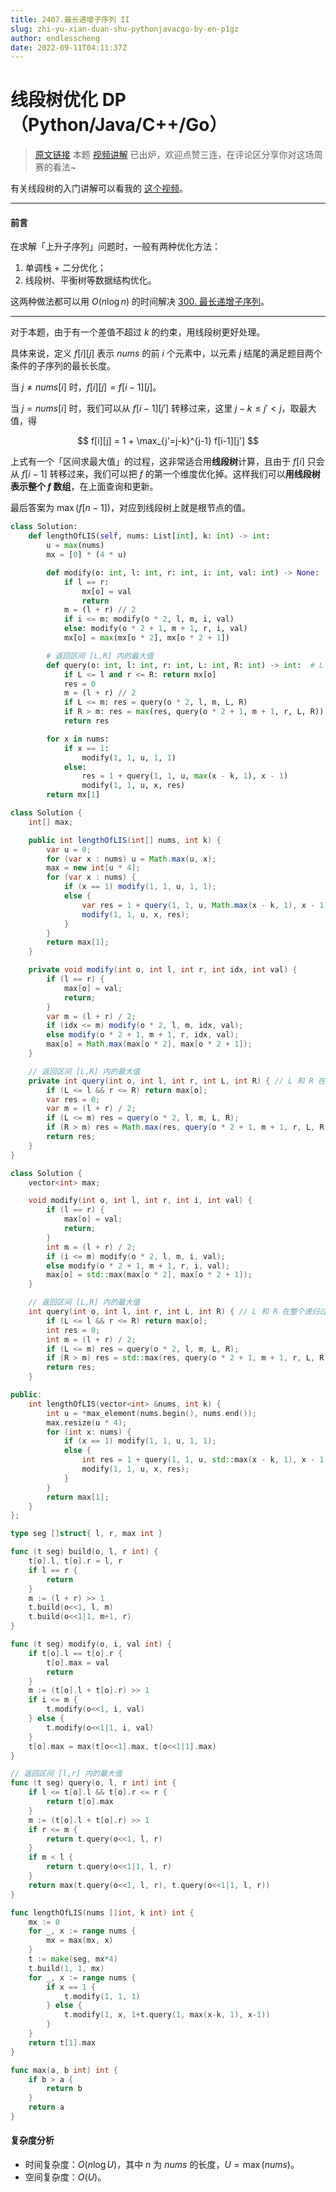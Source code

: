 ```yaml
---
title: 2407.最长递增子序列 II
slug: zhi-yu-xian-duan-shu-pythonjavacgo-by-en-p1gz
author: endlesscheng
date: 2022-09-11T04:11:37Z
---
```

# 线段树优化 DP（Python/Java/C++/Go）
 
> [原文链接](https://leetcode.cn/problems/longest-increasing-subsequence-ii/solution/zhi-yu-xian-duan-shu-pythonjavacgo-by-en-p1gz)
本题 [视频讲解](https://www.bilibili.com/video/BV1it4y1L7kL) 已出炉，欢迎点赞三连，在评论区分享你对这场周赛的看法~

有关线段树的入门讲解可以看我的 [这个视频](https://www.bilibili.com/video/BV18t4y1p736?t=8m7s)。
 
---

#### 前言

在求解「上升子序列」问题时，一般有两种优化方法：

1. 单调栈 + 二分优化；
2. 线段树、平衡树等数据结构优化。

这两种做法都可以用 $O(n\log n)$ 的时间解决 [300. 最长递增子序列](https://leetcode.cn/problems/longest-increasing-subsequence/)。

---

对于本题，由于有一个差值不超过 $k$ 的约束，用线段树更好处理。

具体来说，定义 $f[i][j]$ 表示 $\textit{nums}$ 的前 $i$ 个元素中，以元素 $j$ 结尾的满足题目两个条件的子序列的最长长度。

当 $j\ne\textit{nums}[i]$ 时，$f[i][j] = f[i-1][j]$。

当 $j=\textit{nums}[i]$ 时，我们可以从 $f[i-1][j']$ 转移过来，这里 $j-k\le j'<j$，取最大值，得

$$
f[i][j] = 1 + \max_{j'=j-k}^{j-1} f[i-1][j']
$$

上式有一个「区间求最大值」的过程，这非常适合用**线段树**计算，且由于 $f[i]$ 只会从 $f[i-1]$ 转移过来，我们可以把 $f$ 的第一个维度优化掉。这样我们可以**用线段树表示整个 $f$ 数组**，在上面查询和更新。

最后答案为 $\max(f[n-1])$，对应到线段树上就是根节点的值。

```py [sol1-Python3]
class Solution:
    def lengthOfLIS(self, nums: List[int], k: int) -> int:
        u = max(nums)
        mx = [0] * (4 * u)

        def modify(o: int, l: int, r: int, i: int, val: int) -> None:
            if l == r:
                mx[o] = val
                return
            m = (l + r) // 2
            if i <= m: modify(o * 2, l, m, i, val)
            else: modify(o * 2 + 1, m + 1, r, i, val)
            mx[o] = max(mx[o * 2], mx[o * 2 + 1])

        # 返回区间 [L,R] 内的最大值
        def query(o: int, l: int, r: int, L: int, R: int) -> int:  # L 和 R 在整个递归过程中均不变，将其大写，视作常量
            if L <= l and r <= R: return mx[o]
            res = 0
            m = (l + r) // 2
            if L <= m: res = query(o * 2, l, m, L, R)
            if R > m: res = max(res, query(o * 2 + 1, m + 1, r, L, R))
            return res

        for x in nums:
            if x == 1:
                modify(1, 1, u, 1, 1)
            else:
                res = 1 + query(1, 1, u, max(x - k, 1), x - 1)
                modify(1, 1, u, x, res)
        return mx[1]
```

```java [sol1-Java]
class Solution {
    int[] max;

    public int lengthOfLIS(int[] nums, int k) {
        var u = 0;
        for (var x : nums) u = Math.max(u, x);
        max = new int[u * 4];
        for (var x : nums) {
            if (x == 1) modify(1, 1, u, 1, 1);
            else {
                var res = 1 + query(1, 1, u, Math.max(x - k, 1), x - 1);
                modify(1, 1, u, x, res);
            }
        }
        return max[1];
    }

    private void modify(int o, int l, int r, int idx, int val) {
        if (l == r) {
            max[o] = val;
            return;
        }
        var m = (l + r) / 2;
        if (idx <= m) modify(o * 2, l, m, idx, val);
        else modify(o * 2 + 1, m + 1, r, idx, val);
        max[o] = Math.max(max[o * 2], max[o * 2 + 1]);
    }

    // 返回区间 [L,R] 内的最大值
    private int query(int o, int l, int r, int L, int R) { // L 和 R 在整个递归过程中均不变，将其大写，视作常量
        if (L <= l && r <= R) return max[o];
        var res = 0;
        var m = (l + r) / 2;
        if (L <= m) res = query(o * 2, l, m, L, R);
        if (R > m) res = Math.max(res, query(o * 2 + 1, m + 1, r, L, R));
        return res;
    }
}
```

```cpp [sol1-C++]
class Solution {
    vector<int> max;

    void modify(int o, int l, int r, int i, int val) {
        if (l == r) {
            max[o] = val;
            return;
        }
        int m = (l + r) / 2;
        if (i <= m) modify(o * 2, l, m, i, val);
        else modify(o * 2 + 1, m + 1, r, i, val);
        max[o] = std::max(max[o * 2], max[o * 2 + 1]);
    }

    // 返回区间 [L,R] 内的最大值
    int query(int o, int l, int r, int L, int R) { // L 和 R 在整个递归过程中均不变，将其大写，视作常量
        if (L <= l && r <= R) return max[o];
        int res = 0;
        int m = (l + r) / 2;
        if (L <= m) res = query(o * 2, l, m, L, R);
        if (R > m) res = std::max(res, query(o * 2 + 1, m + 1, r, L, R));
        return res;
    }

public:
    int lengthOfLIS(vector<int> &nums, int k) {
        int u = *max_element(nums.begin(), nums.end());
        max.resize(u * 4);
        for (int x: nums) {
            if (x == 1) modify(1, 1, u, 1, 1);
            else {
                int res = 1 + query(1, 1, u, std::max(x - k, 1), x - 1);
                modify(1, 1, u, x, res);
            }
        }
        return max[1];
    }
};
```

```go [sol1-Go]
type seg []struct{ l, r, max int }

func (t seg) build(o, l, r int) {
	t[o].l, t[o].r = l, r
	if l == r {
		return
	}
	m := (l + r) >> 1
	t.build(o<<1, l, m)
	t.build(o<<1|1, m+1, r)
}

func (t seg) modify(o, i, val int) {
	if t[o].l == t[o].r {
		t[o].max = val
		return
	}
	m := (t[o].l + t[o].r) >> 1
	if i <= m {
		t.modify(o<<1, i, val)
	} else {
		t.modify(o<<1|1, i, val)
	}
	t[o].max = max(t[o<<1].max, t[o<<1|1].max)
}

// 返回区间 [l,r] 内的最大值
func (t seg) query(o, l, r int) int {
	if l <= t[o].l && t[o].r <= r {
		return t[o].max
	}
	m := (t[o].l + t[o].r) >> 1
	if r <= m {
		return t.query(o<<1, l, r)
	}
	if m < l {
		return t.query(o<<1|1, l, r)
	}
	return max(t.query(o<<1, l, r), t.query(o<<1|1, l, r))
}

func lengthOfLIS(nums []int, k int) int {
	mx := 0
	for _, x := range nums {
		mx = max(mx, x)
	}
	t := make(seg, mx*4)
	t.build(1, 1, mx)
	for _, x := range nums {
		if x == 1 {
			t.modify(1, 1, 1)
		} else {
			t.modify(1, x, 1+t.query(1, max(x-k, 1), x-1))
		}
	}
	return t[1].max
}

func max(a, b int) int {
	if b > a {
		return b
	}
	return a
}
```

#### 复杂度分析

- 时间复杂度：$O(n\log U)$，其中 $n$ 为 $\textit{nums}$ 的长度，$U=\max(\textit{nums})$。
- 空间复杂度：$O(U)$。

